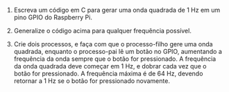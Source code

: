1. Escreva um código em C para gerar uma onda quadrada de 1 Hz em um pino GPIO do Raspberry Pi.

2. Generalize o código acima para qualquer frequência possível.

3. Crie dois processos, e faça com que o processo-filho gere uma onda quadrada, enquanto o processo-pai lê um botão no GPIO, aumentando a frequência da onda sempre que o botão for pressionado. A frequência da onda quadrada deve começar em 1 Hz, e dobrar cada vez que o botão for pressionado. A frequência máxima é de 64 Hz, devendo retornar a 1 Hz se o botão for pressionado novamente.

